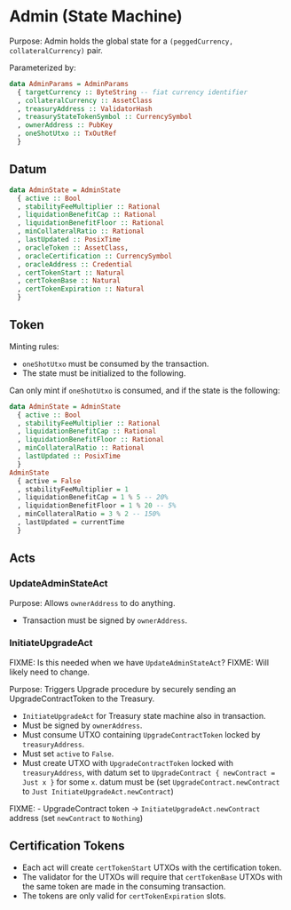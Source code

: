 # Admin (State Machine)

Purpose: Admin holds the global state for a `(peggedCurrency, collateralCurrency)` pair.

Parameterized by:
```haskell
data AdminParams = AdminParams
  { targetCurrency :: ByteString -- fiat currency identifier
  , collateralCurrency :: AssetClass
  , treasuryAddress :: ValidatorHash
  , treasuryStateTokenSymbol :: CurrencySymbol
  , ownerAddress :: PubKey
  , oneShotUtxo :: TxOutRef
  }
```

## Datum

```haskell
data AdminState = AdminState
  { active :: Bool
  , stabilityFeeMultiplier :: Rational
  , liquidationBenefitCap :: Rational
  , liquidationBenefitFloor :: Rational
  , minCollateralRatio :: Rational
  , lastUpdated :: PosixTime
  , oracleToken :: AssetClass,
  , oracleCertification :: CurrencySymbol
  , oracleAddress :: Credential
  , certTokenStart :: Natural
  , certTokenBase :: Natural
  , certTokenExpiration :: Natural 
  }
```

## Token

Minting rules:
- `oneShotUtxo` must be consumed by the transaction.
- The state must be initialized to the following.

Can only mint if `oneShotUtxo` is consumed,
and if the state is the following:
```haskell
data AdminState = AdminState
  { active :: Bool
  , stabilityFeeMultiplier :: Rational
  , liquidationBenefitCap :: Rational
  , liquidationBenefitFloor :: Rational
  , minCollateralRatio :: Rational
  , lastUpdated :: PosixTime
  }
AdminState
  { active = False
  , stabilityFeeMultiplier = 1
  , liquidationBenefitCap = 1 % 5 -- 20%
  , liquidationBenefitFloor = 1 % 20 -- 5%
  , minCollateralRatio = 3 % 2 -- 150%
  , lastUpdated = currentTime
  }
```

## Acts

### UpdateAdminStateAct
Purpose: Allows `ownerAddress` to do anything.

- Transaction must be signed by `ownerAddress`.

### InitiateUpgradeAct

FIXME: Is this needed when we have `UpdateAdminStateAct`?
FIXME: Will likely need to change.

Purpose: Triggers Upgrade procedure by securely sending an UpgradeContractToken to the Treasury.

- `InitiateUpgradeAct` for Treasury state machine also in transaction.
- Must be signed by `ownerAddress`.
- Must consume UTXO containing `UpgradeContractToken` locked by `treasuryAddress`.
- Must set `active` to `False`.
- Must create UTXO with `UpgradeContractToken` locked with `treasuryAddress`,
  with datum set to `UpgradeContract { newContract = Just x }` for some `x`.
  datum must be  (set `UpgradeContract.newContract` to `Just InitiateUpgradeAct.newContract`)

FIXME: - UpgradeContract token -> `InitiateUpgradeAct.newContract` address (set `newContract` to `Nothing`)

## Certification Tokens

- Each act will create `certTokenStart` UTXOs with the certification token.
- The validator for the UTXOs will require that `certTokenBase` UTXOs with the same
  token are made in the consuming transaction.
- The tokens are only valid for `certTokenExpiration` slots.
